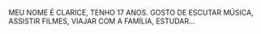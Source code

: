 MEU NOME É CLARICE, TENHO 17 ANOS. GOSTO DE ESCUTAR MÚSICA, ASSISTIR FILMES, VIAJAR COM A FAMÍLIA, ESTUDAR...
